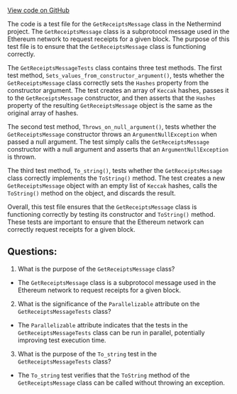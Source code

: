 [View code on GitHub](https://github.com/NethermindEth/nethermind/src/Nethermind/Nethermind.Network.Test/P2P/Subprotocols/Eth/V63/GetReceiptsMessageTests.cs)

The code is a test file for the `GetReceiptsMessage` class in the Nethermind project. The `GetReceiptsMessage` class is a subprotocol message used in the Ethereum network to request receipts for a given block. The purpose of this test file is to ensure that the `GetReceiptsMessage` class is functioning correctly.

The `GetReceiptsMessageTests` class contains three test methods. The first test method, `Sets_values_from_constructor_argument()`, tests whether the `GetReceiptsMessage` class correctly sets the `Hashes` property from the constructor argument. The test creates an array of `Keccak` hashes, passes it to the `GetReceiptsMessage` constructor, and then asserts that the `Hashes` property of the resulting `GetReceiptsMessage` object is the same as the original array of hashes.

The second test method, `Throws_on_null_argument()`, tests whether the `GetReceiptsMessage` constructor throws an `ArgumentNullException` when passed a null argument. The test simply calls the `GetReceiptsMessage` constructor with a null argument and asserts that an `ArgumentNullException` is thrown.

The third test method, `To_string()`, tests whether the `GetReceiptsMessage` class correctly implements the `ToString()` method. The test creates a new `GetReceiptsMessage` object with an empty list of `Keccak` hashes, calls the `ToString()` method on the object, and discards the result.

Overall, this test file ensures that the `GetReceiptsMessage` class is functioning correctly by testing its constructor and `ToString()` method. These tests are important to ensure that the Ethereum network can correctly request receipts for a given block.
## Questions: 
 1. What is the purpose of the `GetReceiptsMessage` class?
- The `GetReceiptsMessage` class is a subprotocol message used in the Ethereum network to request receipts for a given block.

2. What is the significance of the `Parallelizable` attribute on the `GetReceiptsMessageTests` class?
- The `Parallelizable` attribute indicates that the tests in the `GetReceiptsMessageTests` class can be run in parallel, potentially improving test execution time.

3. What is the purpose of the `To_string` test in the `GetReceiptsMessageTests` class?
- The `To_string` test verifies that the `ToString` method of the `GetReceiptsMessage` class can be called without throwing an exception.